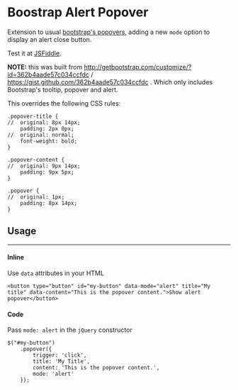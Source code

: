Boostrap Alert Popover
=====================

Extension to usual [bootstrap's popovers](http://getbootstrap.com/javascript/#popovers), adding a new `mode` option to display
an alert close button.

Test it at [JSFiddle](http://jsfiddle.net/tB9s3/).

**NOTE:** this was built from http://getbootstrap.com/customize/?id=362b4aade57c034ccfdc
 / https://gist.github.com/362b4aade57c034ccfdc . Which only includes Bootstrap's tooltip, popover and alert.
 
 This overrides the following CSS rules:
 
```
.popover-title {
//  original: 8px 14px; 
    padding: 2px 0px;
//  original: normal;
    font-weight: bold;
}

.popover-content {
//  original: 9px 14px;
    padding: 9px 5px;
}

.popover {
//  original: 1px;
    padding: 8px 14px;
}
```

## Usage ##
-----------

#### Inline ####
Use `data` attributes in your HTML

```
<button type="button" id="my-button" data-mode="alert" title="My title" data-content="This is the popover content.">Show alert popover</button>
```

#### Code ####
Pass `mode: alert` in the `jQuery` constructor

```
$("#my-button")
    .popover({ 
        trigger: 'click', 
        title: 'My Title', 
        content: 'This is the popover content.', 
        mode: 'alert' 
    });
```